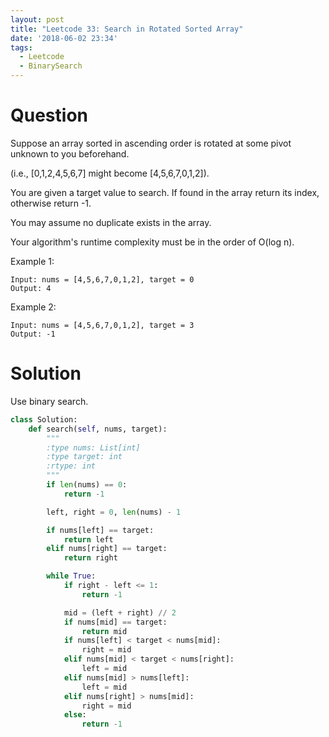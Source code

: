 ```yaml
---
layout: post
title: "Leetcode 33: Search in Rotated Sorted Array"
date: '2018-06-02 23:34'
tags:
  - Leetcode
  - BinarySearch
---
```


# Question
Suppose an array sorted in ascending order is rotated at some pivot unknown to you beforehand.

(i.e., [0,1,2,4,5,6,7] might become [4,5,6,7,0,1,2]).

You are given a target value to search. If found in the array return its index, otherwise return -1.

You may assume no duplicate exists in the array.

Your algorithm's runtime complexity must be in the order of O(log n).

Example 1:
```
Input: nums = [4,5,6,7,0,1,2], target = 0
Output: 4
```

Example 2:
```
Input: nums = [4,5,6,7,0,1,2], target = 3
Output: -1
```

# Solution
Use binary search.

```python
class Solution:
    def search(self, nums, target):
        """
        :type nums: List[int]
        :type target: int
        :rtype: int
        """
        if len(nums) == 0:
            return -1

        left, right = 0, len(nums) - 1

        if nums[left] == target:
            return left
        elif nums[right] == target:
            return right

        while True:      
            if right - left <= 1:
                return -1

            mid = (left + right) // 2
            if nums[mid] == target:
                return mid
            if nums[left] < target < nums[mid]:
                right = mid
            elif nums[mid] < target < nums[right]:
                left = mid
            elif nums[mid] > nums[left]:
                left = mid
            elif nums[right] > nums[mid]:
                right = mid
            else:
                return -1
```
